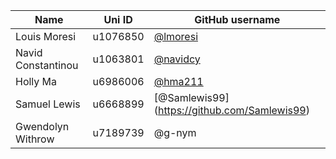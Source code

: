 | Name | Uni ID | GitHub username |
| --- | --- | --- |
| Louis Moresi | u1076850 | [@lmoresi](http://github.com/lmoresi) |
| Navid Constantinou | u1063801 | [@navidcy](http://github.com/navidcy) |
| Holly Ma | u6986006 | [@hma211](http://github.com/hma211) |
| Samuel Lewis | u6668899 | [@Samlewis99] (https://github.com/Samlewis99) |
| Gwendolyn Withrow | u7189739 | @g-nym |
